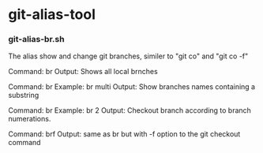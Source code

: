 # git-alias-tool

### git-alias-br.sh ####
The alias show and change git branches, similer to "git co" and "git co -f"

Command: br
Output: Shows all local brnches

Command: br <string> 
  Example: br multi
  Output: Show branches names containing a substring

Command: br <number>
  Example: br 2
  Output: Checkout branch according to branch numerations.

Command: brf 
Output: same as br but with -f option to the git checkout command


